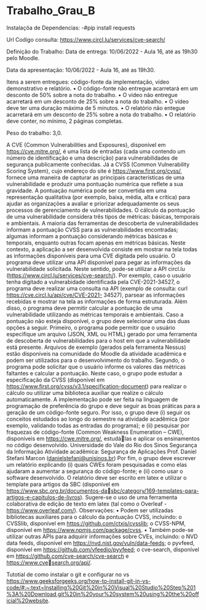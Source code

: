 # Trabalho_Grau_B

Instalaçõa de Dependencias:
-#pip install requests

Url Codigo consulta:
https://www.circl.lu/services/cve-search/

Definição do Trabalho: 
Data de entrega: 10/06/2022 - Aula 16, até as 19h30 pelo Moodle.

Data da apresentação: 10/06/2022 - Aula 16, até as 19h30.

Itens a serem entregues: código-fonte da implementação, vídeo demonstrativo e relatório.
• O código-fonte não entregue acarretará em um desconto de 50% sobre a nota do trabalho.
• O vídeo não entregue acarretará em um desconto de 25% sobre a nota do trabalho.
• O vídeo deve ter uma duração máxima de 5 minutos.
• O relatório não entegue acarretará em um desconto de 25% sobre a nota do trabalho.
• O relatório deve conter, no mínimo, 2 páginas completas.

Peso do trabalho: 3,0.

A CVE (Common Vulnerabilities and Exposures), disponível em https://cve.mitre.org/, é uma lista de entradas (cada 
uma contendo um número de identificação e uma descrição) para vulnerabilidades de segurança publicamente
conhecidas. Já a CVSS (Common Vulnerability Scoring System), cujo endereço do site é https://www.first.org/cvss/,
fornece uma maneira de capturar as principais características de uma vulnerabilidade e produzir uma pontuação 
numérica que reflete a sua gravidade. A pontuação numérica pode ser convertida em uma representação qualitativa 
(por exemplo, baixa, média, alta e crítica) para ajudar as organizações a avaliar e priorizar adequadamente os seus 
processos de gerenciamento de vulnerabilidades. O cálculo da pontuação de uma vulnerabilidade considera três 
tipos de métricas: básicas, temporais e ambientais. A maioria das ferramentas de descoberta de vulnerabilidades 
informam a pontuação CVSS para as vulnerabilidades encontradas; algumas informam a pontuação considerando 
métricas básicas e temporais, enquanto outras focam apenas em métricas básicas.
Neste contexto, a aplicação a ser desenvolvida consiste em mostrar na tela todas as informações disponíveis para 
uma CVE digitada pelo usuário. O programa deve utilizar uma API disponível para pegar as informações da 
vulnerabilidade solicitada. Neste sentido, pode-se utilizar a API circl.lu (https://www.circl.lu/services/cve-search/). 
Por exemplo, caso o usuário tenha digitado a vulnerabidade identificada pela CVE-2021-34527, o programa deve 
realizar uma consulta na API (exemplo de consulta: curl https://cve.circl.lu/api/cve/CVE-2021-
34527), parsear as informações recebidas e mostrar na tela as informações de forma estruturada.
Além disso, o programa deve permitir calcular a pontuação de uma vulnerabilidade utilizando as métricas temporais 
e ambientais. Caso a pontuação não esteja disponível, o grupo deve selecionar uma das duas opções a seguir. 
Primeiro, o programa pode permitir que o usuário especifique um arquivo (JSON, XML ou HTML) gerado por uma
ferramenta de descoberta de vulnerabilidades para o host em que a vulnerabilidade está presente. Arquivos de 
exemplo (gerados pela ferramenta Nessus) estão disponíveis na comunidade do Moodle da atividade acadêmica e 
podem ser utilizados para o desenvolvimento do trabalho. Segundo, o programa pode solicitar que o usuário 
informe os valores das métricas faltantes e calcular a pontuação. Neste caso, o grupo pode estudar a especificação 
da CVSS (disponível em https://www.first.org/cvss/v3.1/specification-document) para realizar o cálculo ou utilizar 
uma biblioteca auxiliar que realize o cálculo automaticamente.
A implementação pode ser feita na linguagem de programação de preferência do grupo e deve seguir as boas 
práticas para a geração de um código-fonte seguro. Por isso, o grupo deve (i) seguir os conceitos estudados ao longo 
do semestre na atividade acadêmica (por exemplo, validando todas as entradas do programa); e (ii) pesquisar por 
fraquezas de código-fonte (Common Weakness Enumeration – CWE), disponíveis em https://cwe.mitre.org/, estudálas e aplicar os ensinamentos no código desenvolvido.
Universidade do Vale do Rio dos Sinos
Segurança da Informação
Atividade acadêmica: Segurança de Aplicações
Prof. Daniel Stefani Marcon (danielstefani@unisinos.br)
Por fim, o grupo deve escrever um relatório explicando (i) quais CWEs foram pesquisadas e como elas ajudaram a 
aumentar a segurança do código-fonte; e (ii) como usar o software desenvolvido. O relatório deve ser escrito em 
latex e utilizar o template para artigos da SBC (disponível em https://www.sbc.org.br/documentos-dasbc/category/169-templates-para-artigos-e-capitulos-de-livros). Sugere-se o uso de uma ferramenta colaborativa de 
edição de texto em latex (tal como o Overleaf - https://www.overleaf.com/).
Observações:
• Podem ser utilizadas bibliotecas auxiliares para o cálculo da pontuação CVSS, incluindo:
o CVSSlib, disponível em https://github.com/ctxis/cvsslib;
o CVSS-NPM, disponível em https://www.npmjs.com/package/cvss.
• Também pode-se utilizar outras APIs para adquirir informações sobre CVEs, incluindo:
o NVD data feeds, disponível em https://nvd.nist.gov/vuln/data-feeds;
o pyvfeed, disponível em https://github.com/vfeedio/pyvfeed;
o cve-search, disponível em https://github.com/cve-search/cve-search e https://www.cvesearch.org/api/.

Tutotial de como instalar o git e configurar no vs 
https://www.geeksforgeeks.org/how-to-install-git-in-vs-code/#:~:text=Installing%20Git%20in%20Visual%20Studio%20Step%201%3A%20Download,git%20in%20your%20system%20using%20the%20official%20website.
